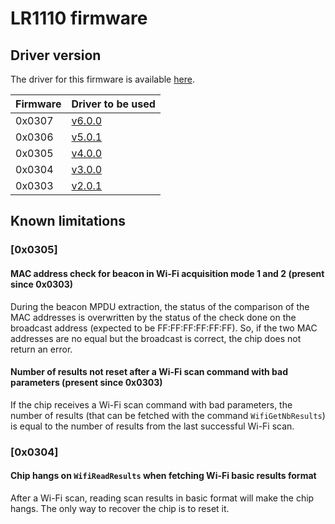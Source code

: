 # LR1110 firmware

## Driver version

The driver for this firmware is available [here](https://github.com/Lora-net/lr1110_driver).

| Firmware | Driver to be used                                                       |
| -------- | ----------------------------------------------------------------------- |
| 0x0307   | [v6.0.0](https://github.com/Lora-net/lr1110_driver/releases/tag/v6.0.0) |
| 0x0306   | [v5.0.1](https://github.com/Lora-net/lr1110_driver/releases/tag/v5.0.1) |
| 0x0305   | [v4.0.0](https://github.com/Lora-net/lr1110_driver/releases/tag/v4.0.0) |
| 0x0304   | [v3.0.0](https://github.com/Lora-net/lr1110_driver/releases/tag/v3.0.0) |
| 0x0303   | [v2.0.1](https://github.com/Lora-net/lr1110_driver/releases/tag/v2.0.1) |

## Known limitations

### [0x0305]

#### MAC address check for beacon in Wi-Fi acquisition mode 1 and 2 (present since 0x0303)

During the beacon MPDU extraction, the status of the comparison of the MAC addresses is overwritten by the status of the check done on the broadcast address (expected to be FF:FF:FF:FF:FF:FF). So, if the two MAC addresses are no equal but the broadcast is correct, the chip does not return an error.

#### Number of results not reset after a Wi-Fi scan command with bad parameters (present since 0x0303)

If the chip receives a Wi-Fi scan command with bad parameters, the number of results (that can be fetched with the command `WifiGetNbResults`) is equal to the number of results from the last successful Wi-Fi scan.

### [0x0304]

#### Chip hangs on `WifiReadResults` when fetching Wi-Fi basic results format

After a Wi-Fi scan, reading scan results in basic format will make the chip hangs. The only way to recover the chip is to reset it.
